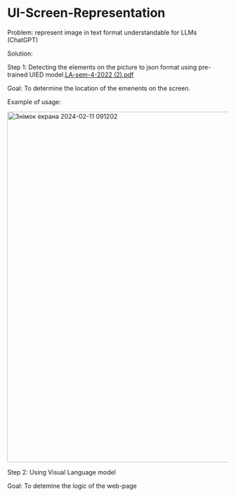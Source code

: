 # UI-Screen-Representation

Problem: represent image in text format understandable for LLMs (ChatGPT) 

Solution:

Step 1: Detecting the elements on the picture to json format using pre-trained UIED model.[LA-sem-4-2022 (2).pdf](https://github.com/martasumyk/UI-Screen-Representation/files/14231903/LA-sem-4-2022.2.pdf)


Goal: To determine the location of the emenents on the screen.

Example of usage:

<img width="798" alt="Знімок екрана 2024-02-11 091202" src="https://github.com/martasumyk/UI-Screen-Representation/assets/116710765/f398f2d8-7bbc-4dc6-b242-9299be0b81bd">

Step 2: Using Visual Language model

Goal: To detemine the logic of the web-page

